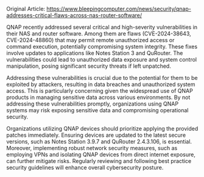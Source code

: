 Original Article: https://www.bleepingcomputer.com/news/security/qnap-addresses-critical-flaws-across-nas-router-software/

QNAP recently addressed several critical and high-severity vulnerabilities in their NAS and router software. Among them are flaws (CVE-2024-38643, CVE-2024-48860) that may permit remote unauthorized access or command execution, potentially compromising system integrity. These fixes involve updates to applications like Notes Station 3 and QuRouter. The vulnerabilities could lead to unauthorized data exposure and system control manipulation, posing significant security threats if left unpatched.

Addressing these vulnerabilities is crucial due to the potential for them to be exploited by attackers, resulting in data breaches and unauthorized system access. This is particularly concerning given the widespread use of QNAP products in managing sensitive data across various environments. By not addressing these vulnerabilities promptly, organizations using QNAP systems may risk exposing sensitive data and compromising operational security.

Organizations utilizing QNAP devices should prioritize applying the provided patches immediately. Ensuring devices are updated to the latest secure versions, such as Notes Station 3.9.7 and QuRouter 2.4.3.106, is essential. Moreover, implementing robust network security measures, such as employing VPNs and isolating QNAP devices from direct internet exposure, can further mitigate risks. Regularly reviewing and following best practice security guidelines will enhance overall cybersecurity posture.